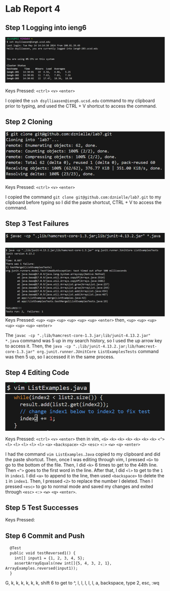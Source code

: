 # Lab Report 4

## Step 1 Logging into ieng6
![login](image1new.png)

Keys Pressed: `<ctrl>` `<v>` `<enter>`

I copied the `ssh dsylliaasen@ieng6.ucsd.edu` command to my clipboard prior to typing, and used the CTRL + V shortcut to access the command.

## Step 2 Cloning
![cloning](image2.png)

Keys Pressed: `<ctrl>` `<v>` `<enter>`

I  copied the command `git clone git@github.com:dznielle/lab7.git` to my clipboard before typing so I did the paste shortcut, CTRL + V to access the command.

## Step 3 Test Failures
<img src="image3.png" alt="tests" width="600"/>

![t](image4.png)
Keys Pressed: `<up>` `<up>` `<up>` `<up>` `<up>` `<up>` `<enter>` then, `<up>` `<up>` `<up>` `<up>` `<up>` `<up>` `<enter>`

The `javac -cp ".;lib/hamcrest-core-1.3.jar;lib/junit-4.13.2.jar" *.java` command was 5 up in my search history, so I used the up arrow key to access it. Then, the `java -cp ".;lib/junit-4.13.2.jar;lib/hamcrest-core-1.3.jar" org.junit.runner.JUnitCore ListExamplesTests` command was then 5 up, so I accessed it in the same process.

## Step 4 Editing Code
![vim1](image5pt1.png)
![vim2](image5.png)

Keys Pressed:  `<ctrl>` `<v>` `<enter>` then in vim, `<G>` `<k>` `<k>` `<k>` `<k>` `<k>` `<k>` `<^>` `<l>` `<l>` `<l>` `<l>` `<l>` `<a>` `<backspace>` `<2>` `<esc>` `<:>` `<w>` `<q>` `<enter>`

I had the command `vim ListExamples.Java` copied to my clipboard and did the paste shortcut. Then, once I was editing through vim, I pressed `<G>` to go to the bottom of the file. Then, I did `<k>` 6 times to get to the 44th line. Then `<^>` goes to the first word in the line. After that, I did `<l>` to get to the `1` in `index1`. I did `<a>` to append to the line, then used `<backspace>` to delete the `1` in `index1`. Then, I pressed `<2>` to replace the number I deleted. Then I pressed `<esc>` to go to normal mode and saved my changes and exited through `<esc>` `<:>` `<w>` `<q>` `<enter>`.

## Step 5 Test Successes
Keys Pressed:

## Step 6 Commit and Push

```
  @Test
  public void testReversed1() {
    int[] input1 = {1, 2, 3, 4, 5};
    assertArrayEquals(new int[]{5, 4, 3, 2, 1}, ArrayExamples.reversed(input1));
  }
```

G, k, k, k, k, k, k, shift 6 to get to ^, l, l, l, l, l, a, backspace, type 2, esc, :wq
